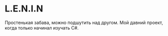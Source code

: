 # L.E.N.I.N
Простенькая забава, можно подшутить над другом. Мой давний проект, когда только начинал изучать C#.

